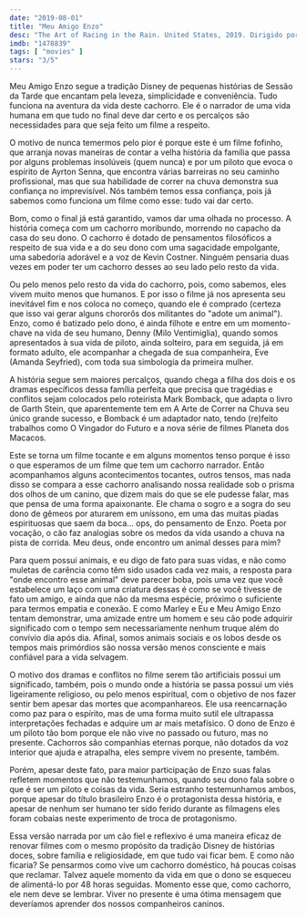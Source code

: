 ```yaml
---
date: "2019-08-01"
title: "Meu Amigo Enzo"
desc: "The Art of Racing in the Rain. United States, 2019. Dirigido por Simon Curtis, escrito por Mark Bomback, Garth Stein. Com Kevin Costner, Amanda Seyfried, Milo Ventimiglia. Escrito originalmente para o CinemAqui."
imdb: "1478839"
tags: [ "movies" ]
stars: "3/5"
---
```

Meu Amigo Enzo segue a tradição Disney de pequenas histórias de Sessão da Tarde que encantam pela leveza, simplicidade e conveniência. Tudo funciona na aventura da vida deste cachorro. Ele é o narrador de uma vida humana em que tudo no final deve dar certo e os percalços são necessidades para que seja feito um filme a respeito.

O motivo de nunca temermos pelo pior é porque este é um filme fofinho, que arranja novas maneiras de contar a velha história da família que passa por alguns problemas insolúveis (quem nunca) e por um piloto que evoca o espírito de Ayrton Senna, que encontra várias barreiras no seu caminho profissional, mas que sua habilidade de correr na chuva demonstra sua confiança no imprevisível. Nós também temos essa confiança, pois já sabemos como funciona um filme como esse: tudo vai dar certo.

Bom, como o final já está garantido, vamos dar uma olhada no processo. A história começa com um cachorro moribundo, morrendo no capacho da casa do seu dono. O cachorro é dotado de pensamentos filosóficos a respeito de sua vida e a do seu dono com uma sagacidade empolgante, uma sabedoria adorável e a voz de Kevin Costner. Ninguém pensaria duas vezes em poder ter um cachorro desses ao seu lado pelo resto da vida.

Ou pelo menos pelo resto da vida do cachorro, pois, como sabemos, eles vivem muito menos que humanos. E por isso o filme já nos apresenta seu inevitável fim e nos coloca no começo, quando ele é comprado (certeza que isso vai gerar alguns chororôs dos militantes do "adote um animal"). Enzo, como é batizado pelo dono, é ainda filhote e entre em um momento-chave na vida de seu humano, Denny (Milo Ventimiglia), quando somos apresentados à sua vida de piloto, ainda solteiro, para em seguida, já em formato adulto, ele acompanhar a chegada de sua companheira, Eve (Amanda Seyfried), com toda sua simbologia da primeira mulher.

A história segue sem maiores percalços, quando chega a filha dos dois e os dramas específicos dessa família perfeita que precisa que tragédias e conflitos sejam colocados pelo roteirista Mark Bomback, que adapta o livro de Garth Stein, que aparentemente tem em A Arte de Correr na Chuva seu único grande sucesso, e Bomback é um adaptador nato, tendo (re)feito trabalhos como O Vingador do Futuro e a nova série de filmes Planeta dos Macacos.

Este se torna um filme tocante e em alguns momentos tenso porque é isso o que esperamos de um filme que tem um cachorro narrador. Então acompanhamos alguns acontecimentos tocantes, outros tensos, mas nada disso se compara a esse cachorro analisando nossa realidade sob o prisma dos olhos de um canino, que dizem mais do que se ele pudesse falar, mas que pensa de uma forma apaixonante. Ele chama o sogro e a sogra do seu dono de gêmeos por aturarem em uníssono, em uma das muitas piadas espirituosas que saem da boca... ops, do pensamento de Enzo. Poeta por vocação, o cão faz analogias sobre os medos da vida usando a chuva na pista de corrida. Meu deus, onde encontro um animal desses para mim?

Para quem possui animais, e eu digo de fato para suas vidas, e não como muletas de carência como têm sido usados cada vez mais, a resposta para "onde encontro esse animal" deve parecer boba, pois uma vez que você estabelece um laço com uma criatura dessas é como se você tivesse de fato um amigo, e ainda que não da mesma espécie, próximo o suficiente para termos empatia e conexão. E como Marley e Eu e Meu Amigo Enzo tentam demonstrar, uma amizade entre um homem e seu cão pode adquirir significado com o tempo sem necessariamente nenhum truque além do convívio dia após dia. Afinal, somos animais sociais e os lobos desde os tempos mais primórdios são nossa versão menos consciente e mais confiável para a vida selvagem.

O motivo dos dramas e conflitos no filme serem tão artificiais possui um significado, também, pois o mundo onde a história se passa possui um viés ligeiramente religioso, ou pelo menos espiritual, com o objetivo de nos fazer sentir bem apesar das mortes que acompanhareos. Ele usa reencarnação como paz para o espírito, mas de uma forma muito sutil ele ultrapassa interpretações fechadas e adquire um ar mais metafísico. O dono de Enzo é um piloto tão bom porque ele não vive no passado ou futuro, mas no presente. Cachorros são companhias eternas porque, não dotados da voz interior que ajuda e atrapalha, eles sempre vivem no presente, também.

Porém, apesar deste fato, para maior participação de Enzo suas falas refletem momentos que não testemunhamos, quando seu dono fala sobre o que é ser um piloto e coisas da vida. Seria estranho testemunhamos ambos, porque apesar do título brasileiro Enzo é o protagonista dessa história, e apesar de nenhum ser humano ter sido ferido durante as filmagens eles foram cobaias neste experimento de troca de protagonismo.

Essa versão narrada por um cão fiel e reflexivo é uma maneira eficaz de renovar filmes com o mesmo propósito da tradição Disney de histórias doces, sobre família e religiosidade, em que tudo vai ficar bem. E como não ficaria? Se pensarmos como vive um cachorro doméstico, há poucas coisas que reclamar. Talvez aquele momento da vida em que o dono se esqueceu de alimentá-lo por 48 horas seguidas. Momento esse que, como cachorro, ele nem deve se lembrar. Viver no presente é uma ótima mensagem que deveríamos aprender dos nossos companheiros caninos.
